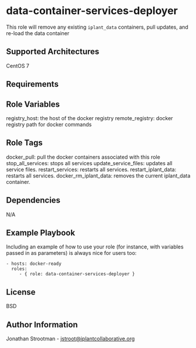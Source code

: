 data-container-services-deployer
================================

This role will remove any existing `iplant_data` containers, pull updates, and re-load the data container

Supported Architectures
-----------------------
CentOS 7

Requirements
------------


Role Variables
--------------
registry_host: the host of the docker registry
remote_registry: docker registry path for docker commands

Role Tags
---------
docker_pull: pull the docker containers associated with this role
stop_all_services: stops all services
update_service_files: updates all service files. 
restart_services: restarts all services.
restart_iplant_data: restarts all services.
docker_rm_iplant_data: removes the current iplant_data container.

Dependencies
------------
N/A

Example Playbook
----------------

Including an example of how to use your role (for instance, with variables passed in as parameters) is always nice for users too:

    - hosts: docker-ready
      roles:
         - { role: data-container-services-deployer }

License
-------

BSD

Author Information
------------------

Jonathan Strootman - jstroot@iplantcollaborative.org


